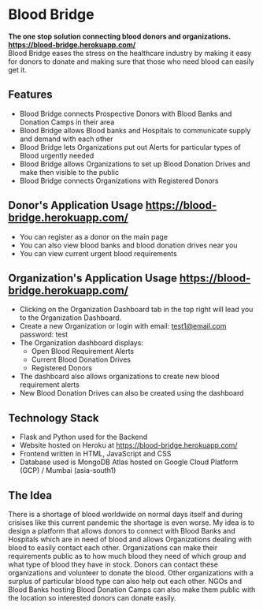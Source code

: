 # Blood Bridge
**The one stop solution connecting blood donors and organizations. https://blood-bridge.herokuapp.com/**  
Blood Bridge eases the stress on the healthcare industry by making it easy for donors to donate and making sure that those who need blood can easily get it.  

## Features
* Blood Bridge connects Prospective Donors with Blood Banks and Donation Camps in their area
* Blood Bridge allows Blood banks and Hospitals to communicate supply and demand with each other
* Blood Bridge lets Organizations put out Alerts for particular types of Blood urgently needed
* Blood Bridge allows Organizations to set up Blood Donation Drives and make then visible to the public
* Blood Bridge connects Organizations with Registered Donors

## Donor's Application Usage https://blood-bridge.herokuapp.com/ 
* You can register as a donor on the main page
* You can also view blood banks and blood donation drives near you
* You can view current urgent blood requirements

## Organization's Application Usage https://blood-bridge.herokuapp.com/ 
* Clicking on the Organization Dashboard tab in the top right will lead you to the Organization Dashboard.
* Create a new Organization or login with email: test1@email.com password: test
* The Organization dashboard displays: 
  - Open Blood Requirement Alerts
  - Current Blood Donation Drives
  - Registered Donors
* The dashboard also allows organizations to create new blood requirement alerts
* New Blood Donation Drives can also be created using the dashboard

## Technology Stack
* Flask and Python used for the Backend
* Website hosted on Heroku at https://blood-bridge.herokuapp.com/ 
* Frontend written in HTML, JavaScript and CSS
* Database used is MongoDB Atlas hosted on Google Cloud Platform (GCP) / Mumbai (asia-south1)  

## The Idea
There is a shortage of blood worldwide on normal days itself and during crisises like this current pandemic the shortage is even worse. My idea is to design a platform that allows donors to connect with Blood Banks and Hospitals which are in need of blood and allows Organizations dealing with blood to easily contact each other. Organizations can make their requirements public as to how much blood they need of which group and what type of blood they have in stock. Donors can contact these organizations and volunteer to donate the blood. Other organizations with a surplus of particular blood type can also help out each other. NGOs and Blood Banks hosting Blood Donation Camps can also make them public with the location so interested donors can donate easily.
